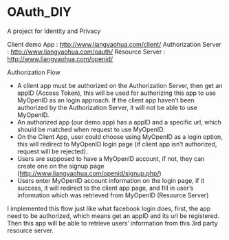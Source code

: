 OAuth_DIY
=========

A project for Identity and Privacy

Client demo App : http://www.liangyaohua.com/client/
Authorization Server : http://www.liangyaohua.com/oauth/
Resource Server : http://www.liangyaohua.com/openid/

Authorization Flow
- A client app must be authorized on the Authorization Server, then get an
appID (Access Token), this will be used for authorizing this app to use MyOpenID as an login approach. If the client app haven’t been authorized by the Authorization Server, it will not be able to use MyOpenID.
- An authorized app (our demo app) has a appID and a specific url, which should be matched when request to use MyOpenID.
- On the Client App, user could choose using MyOpenID as a login option, this will redirect to MyOpenID login page (if client app isn’t authorized, request will be rejected).
- Users are supposed to have a MyOpenID account, if not, they can create one on the signup page (http://www.liangyaohua.com/openid/signup.php/)
- Users enter MyOpenID account information on the login page, if it success, it will redirect to the client app page, and fill in user’s information which was retrieved from MyOpenID (Resource Server)

I implemented this flow just like what facebook login does, first, the app need to be authorized, which means get an appID and its url be registered. Then this app will be able to retrieve users’ information from this 3rd party resource server.
